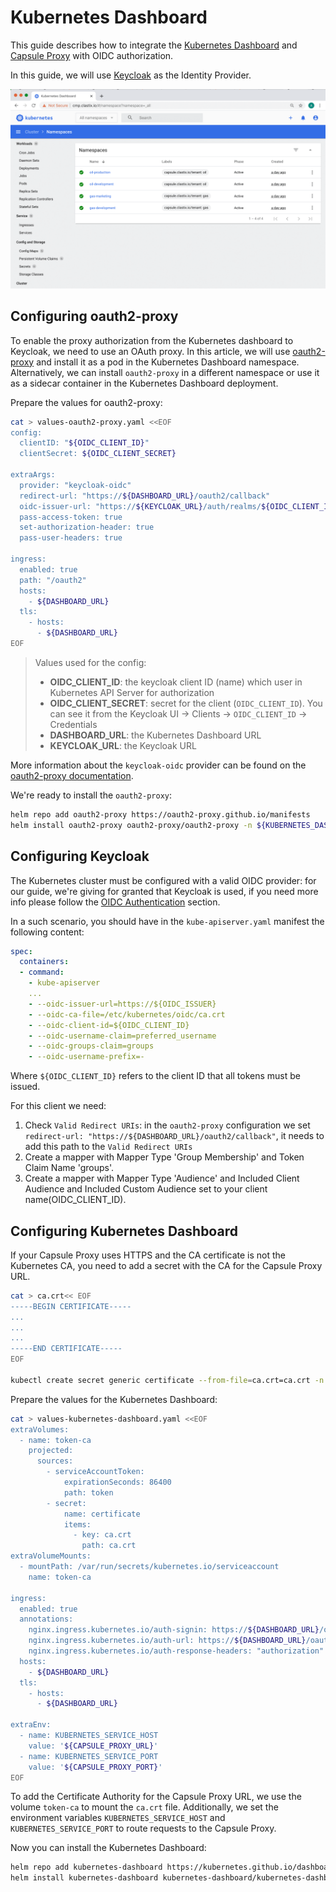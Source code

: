 # Kubernetes Dashboard

This guide describes how to integrate the [Kubernetes Dashboard](https://kubernetes.io/docs/tasks/access-application-cluster/web-ui-dashboard/) and [Capsule Proxy](https://capsule.clastix.io/docs/general/proxy/) with OIDC authorization.

In this guide, we will use [Keycloak](https://www.keycloak.org) as the Identity Provider.

![Kubernetes Dashboard](./assets/proxy-kubernetes-dashboard.png)

## Configuring oauth2-proxy

To enable the proxy authorization from the Kubernetes dashboard to Keycloak, we need to use an OAuth proxy.
In this article, we will use [oauth2-proxy](https://oauth2-proxy.github.io/oauth2-proxy/) and install it as a pod in the Kubernetes Dashboard namespace.
Alternatively, we can install `oauth2-proxy` in a different namespace or use it as a sidecar container in the Kubernetes Dashboard deployment.

Prepare the values for oauth2-proxy:
```bash
cat > values-oauth2-proxy.yaml <<EOF
config:
  clientID: "${OIDC_CLIENT_ID}"
  clientSecret: ${OIDC_CLIENT_SECRET}

extraArgs:
  provider: "keycloak-oidc"
  redirect-url: "https://${DASHBOARD_URL}/oauth2/callback"
  oidc-issuer-url: "https://${KEYCLOAK_URL}/auth/realms/${OIDC_CLIENT_ID}"
  pass-access-token: true
  set-authorization-header: true
  pass-user-headers: true

ingress:
  enabled: true
  path: "/oauth2"
  hosts:
    - ${DASHBOARD_URL}
  tls:
    - hosts:
      - ${DASHBOARD_URL}
EOF
```

> Values used for the config:
> 
> - **OIDC_CLIENT_ID**: the keycloak client ID (name) which user in Kubernetes API Server for authorization
> - **OIDC_CLIENT_SECRET**: secret for the client (`OIDC_CLIENT_ID`). You can see it from the Keycloak UI -> Clients -> `OIDC_CLIENT_ID` -> Credentials
> - **DASHBOARD_URL**: the Kubernetes Dashboard URL
> - **KEYCLOAK_URL**: the Keycloak URL

More information about the `keycloak-oidc` provider can be found on the [oauth2-proxy documentation](https://oauth2-proxy.github.io/oauth2-proxy/docs/configuration/oauth_provider/#keycloak-oidc-auth-provider).

We're ready to install the `oauth2-proxy`:

```bash
helm repo add oauth2-proxy https://oauth2-proxy.github.io/manifests
helm install oauth2-proxy oauth2-proxy/oauth2-proxy -n ${KUBERNETES_DASHBOARD_NAMESPACE} -f values-oauth2-proxy.yaml
```

## Configuring Keycloak

The Kubernetes cluster must be configured with a valid OIDC provider: for our guide, we're giving for granted that Keycloak is used, if you need more info please follow the [OIDC Authentication](/docs/guides/oidc-auth) section.

In a such scenario, you should have in the `kube-apiserver.yaml` manifest the following content:
```yaml
spec:
  containers:
  - command:
    - kube-apiserver
    ...
    - --oidc-issuer-url=https://${OIDC_ISSUER}
    - --oidc-ca-file=/etc/kubernetes/oidc/ca.crt
    - --oidc-client-id=${OIDC_CLIENT_ID}
    - --oidc-username-claim=preferred_username
    - --oidc-groups-claim=groups
    - --oidc-username-prefix=-
```

Where `${OIDC_CLIENT_ID}` refers to the client ID that all tokens must be issued.

For this client we need:
1. Check `Valid Redirect URIs`: in the `oauth2-proxy` configuration we set `redirect-url: "https://${DASHBOARD_URL}/oauth2/callback"`, it needs to add this path to the `Valid Redirect URIs`
2. Create a mapper with Mapper Type 'Group Membership' and Token Claim Name 'groups'.
3. Create a mapper with Mapper Type 'Audience' and Included Client Audience and Included Custom Audience set to your client name(OIDC_CLIENT_ID).

## Configuring Kubernetes Dashboard

If your Capsule Proxy uses HTTPS and the CA certificate is not the Kubernetes CA, you need to add a secret with the CA for the Capsule Proxy URL.
```bash
cat > ca.crt<< EOF
-----BEGIN CERTIFICATE-----
...
...
...
-----END CERTIFICATE-----
EOF

kubectl create secret generic certificate --from-file=ca.crt=ca.crt -n ${KUBERNETES_DASHBOARD_NAMESPACE}
```

Prepare the values for the Kubernetes Dashboard:
```bash
cat > values-kubernetes-dashboard.yaml <<EOF
extraVolumes:
  - name: token-ca
    projected:
      sources:
        - serviceAccountToken:
            expirationSeconds: 86400
            path: token
        - secret:
            name: certificate
            items:
              - key: ca.crt
                path: ca.crt
extraVolumeMounts:
  - mountPath: /var/run/secrets/kubernetes.io/serviceaccount
    name: token-ca

ingress:
  enabled: true
  annotations:
    nginx.ingress.kubernetes.io/auth-signin: https://${DASHBOARD_URL}/oauth2/start?rd=$escaped_request_uri
    nginx.ingress.kubernetes.io/auth-url: https://${DASHBOARD_URL}/oauth2/auth
    nginx.ingress.kubernetes.io/auth-response-headers: "authorization"
  hosts:
    - ${DASHBOARD_URL}
  tls:
    - hosts:
      - ${DASHBOARD_URL}

extraEnv:
  - name: KUBERNETES_SERVICE_HOST
    value: '${CAPSULE_PROXY_URL}'
  - name: KUBERNETES_SERVICE_PORT
    value: '${CAPSULE_PROXY_PORT}'
EOF
```

To add the Certificate Authority for the Capsule Proxy URL, we use the volume `token-ca` to mount the `ca.crt` file.
Additionally, we set the environment variables `KUBERNETES_SERVICE_HOST` and `KUBERNETES_SERVICE_PORT` to route requests to the Capsule Proxy.

Now you can install the Kubernetes Dashboard:

```bash
helm repo add kubernetes-dashboard https://kubernetes.github.io/dashboard/
helm install kubernetes-dashboard kubernetes-dashboard/kubernetes-dashboard -n ${KUBERNETES_DASHBOARD_NAMESPACE} -f values-kubernetes-dashboard.yaml
```
